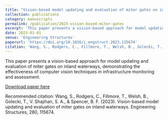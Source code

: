 ```yaml
---
title: "Vision-based model updating and evaluation of miter gates on inland waterways"
collection: publications
category: manuscripts
permalink: /publication/2023-vision-based-miter-gates
excerpt: 'This paper presents a vision-based approach for model updating and evaluation of miter gates on inland waterways.'
date: 2023-01-01
venue: 'Engineering Structures'
paperurl: 'https://doi.org/10.1016/j.engstruct.2023.115674'
citation: 'Wang, S., Rodgers, C., Fillmore, T., Welsh, B., Golecki, T., V. Shajihan, S. A., & Spencer, B. F. (2023). Vision-based model updating and evaluation of miter gates on inland waterways. Engineering Structures, 280, 115674.'
---
```


This paper presents a vision-based approach for model updating and evaluation of miter gates on inland waterways, demonstrating the effectiveness of computer vision techniques in infrastructure monitoring and assessment.

[Download paper here](https://doi.org/10.1016/j.engstruct.2023.115674)

Recommended citation: Wang, S., Rodgers, C., Fillmore, T., Welsh, B., Golecki, T., V. Shajihan, S. A., & Spencer, B. F. (2023). Vision-based model updating and evaluation of miter gates on inland waterways. Engineering Structures, 280, 115674.
